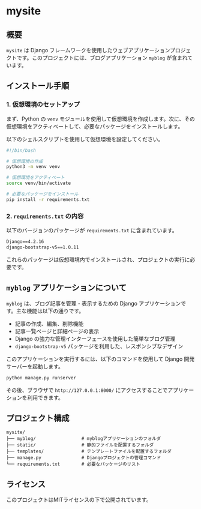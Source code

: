 # mysite

## 概要
`mysite` は Django フレームワークを使用したウェブアプリケーションプロジェクトです。このプロジェクトには、ブログアプリケーション `myblog` が含まれています。

## インストール手順

### 1. 仮想環境のセットアップ

まず、Python の `venv` モジュールを使用して仮想環境を作成します。次に、その仮想環境をアクティベートして、必要なパッケージをインストールします。

以下のシェルスクリプトを使用して仮想環境を設定してください。

```bash
#!/bin/bash

# 仮想環境の作成
python3 -m venv venv

# 仮想環境をアクティベート
source venv/bin/activate

# 必要なパッケージをインストール
pip install -r requirements.txt
```

### 2. `requirements.txt` の内容

以下のバージョンのパッケージが `requirements.txt` に含まれています。

```txt
Django==4.2.16
django-bootstrap-v5==1.0.11
```

これらのパッケージは仮想環境内でインストールされ、プロジェクトの実行に必要です。

## `myblog` アプリケーションについて

`myblog` は、ブログ記事を管理・表示するための Django アプリケーションです。主な機能は以下の通りです。

- 記事の作成、編集、削除機能
- 記事一覧ページと詳細ページの表示
- Django の強力な管理インターフェースを使用した簡単なブログ管理
- `django-bootstrap-v5` パッケージを利用した、レスポンシブなデザイン

このアプリケーションを実行するには、以下のコマンドを使用して Django 開発サーバーを起動します。

```bash
python manage.py runserver
```

その後、ブラウザで `http://127.0.0.1:8000/` にアクセスすることでアプリケーションを利用できます。

## プロジェクト構成

```
mysite/
├── myblog/                 # myblogアプリケーションのフォルダ
├── static/                 # 静的ファイルを配置するフォルダ
├── templates/              # テンプレートファイルを配置するフォルダ
├── manage.py               # Djangoプロジェクトの管理コマンド
└── requirements.txt        # 必要なパッケージのリスト
```

## ライセンス
このプロジェクトはMITライセンスの下で公開されています。
